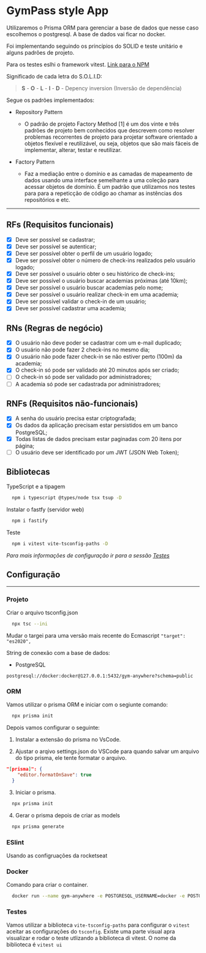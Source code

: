# GymPass style App

Utilizaremos o Prisma ORM para gerenciar a base de dados que nesse caso escolhemos o postgresql.
A base de dados vai ficar no docker.

Foi implementando seguindo os princípios do SOLID e teste unitário e alguns padrões de projeto.

Para os testes eslhi o framework vitest. [Link para o NPM](tps://www.npmjs.com/package/vitest)

Significado de cada letra do S.O.L.I.D:
> **S** -
  **O** -
  **L** -
  **I** -
  **D** - Depency inversion (Inversão de dependência)

Segue os padrões implementados:

* Repository Pattern
  - O padrão de projeto Factory Method [1] é um dos vinte e três padrões de projeto bem conhecidos que descrevem como resolver problemas recorrentes de projeto para projetar software orientado a objetos flexível e reutilizável, ou seja, objetos que são mais fáceis de implementar, alterar, testar e reutilizar.

* Factory Pattern
  - Faz a mediação entre o domínio e as camadas de mapeamento de dados usando uma interface semelhante a uma coleção para acessar objetos de domínio. É um padrão que utilizamos nos testes para para a repeticção de código ao chamar as instências dos repositórios e etc.

---

## RFs (Requisitos funcionais)

- [x] Deve ser possível se cadastrar;
- [x] Deve ser possível se autenticar;
- [x] Deve ser possível obter o perfil de um usuário logado;
- [x] Deve ser possível obter o número de check-ins realizados pelo usuário logado;
- [x] Deve ser possível o usuário obter o seu histórico de check-ins;
- [x] Deve ser possível o usuário buscar academias próximas (até 10km);
- [x] Deve ser possível o usuário buscar academias pelo nome;
- [x] Deve ser possível o usuário realizar check-in em uma academia;
- [x] Deve ser possível validar o check-in de um usuário;
- [x] Deve ser possível cadastrar uma academia;

## RNs (Regras de negócio)

- [x] O usuário não deve poder se cadastrar com um e-mail duplicado;
- [x] O usuário não pode fazer 2 check-ins no mesmo dia;
- [x] O usuário não pode fazer check-in se não estiver perto (100m) da academia;
- [x] O check-in só pode ser validado até 20 minutos após ser criado;
- [ ] O check-in só pode ser validado por administradores;
- [ ] A academia só pode ser cadastrada por administradores;

## RNFs (Requisitos não-funcionais)

- [x] A senha do usuário precisa estar criptografada;
- [x] Os dados da aplicação precisam estar persistidos em um banco PostgreSQL;
- [x] Todas listas de dados precisam estar paginadas com 20 itens por página;
- [ ] O usuário deve ser identificado por um JWT (JSON Web Token);

## Bibliotecas

TypeScript e a tipagem

```sh
  npm i typescript @types/node tsx tsup -D
```

Instalar o fastfy (servidor web)

```sh
  npm i fastify
```

Teste

```sh
  npm i vitest vite-tsconfig-paths -D
```
_Para mais informações de configuração ir para a sessão [Testes](###Testes)_

## Configuração

---

### Projeto

Criar o arquivo tsconfig.json
```sh
  npx tsc --ini
```

Mudar o targei para uma versão mais recente do Ecmascript `"target": "es2020",`

String de conexão com a base de dados:

- PostgreSQL

```
postgresql://docker:docker@127.0.0.1:5432/gym-anywhere?schema=public
```

### ORM

Vamos utilizar o prisma ORM e iniciar com o segiunte comando:

```sh
  npx prisma init
```

Depois vamos configurar o seguinte:

  1. Instalar a extensão do prisma no VsCode.

  2. Ajustar o arqivo settings.json do VSCode para quando salvar um arquivo do tipo prisma, ele tente formatar o arquivo.

  ```json
  "[prisma]": {
      "editor.formatOnSave": true
    }
  ```
  
  3. Iniciar o prisma.

  ```sh
    npx prisma init
  ```

  4. Gerar o prisma depois de criar as models

  ```sh
    npx prisma generate
  ```

### ESlint

Usando as configruações da rocketseat

### Docker

Comando para criar o container.

```sh
  docker run --name gym-anywhere -e POSTGRESQL_USERNAME=docker -e POSTGRESQL_PASSWORD=docker -e POSTGRESQL_DATABASE=gym-anywhere -p 5432:5432 bitnami/postgresql
```

### Testes

Vamos utilizar a biblioteca `vite-tsconfig-paths` para configurar o `vitest` aceitar as configurações do `tsconfig`.
Existe uma parte visual apra visualizar e rodar o teste utlizando a biblioteca di vitest.
O nome da biblioteca é `vitest ui`
